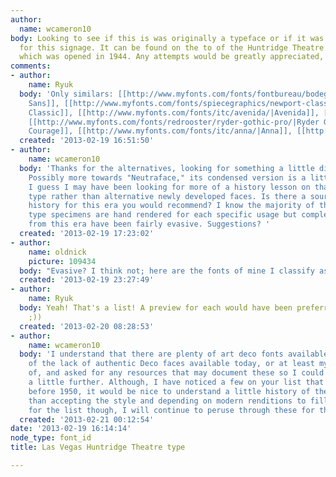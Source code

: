 ```yaml
---
author:
  name: wcameron10
body: Looking to see if this is was originally a typeface or if it was created specifically
  for this signage. It can be found on the to of the Huntridge Theatre in Las Vegas,
  which was opened in 1944. Any attempts would be greatly appreciated, thanks. [img:sites/default/files/old-images/huntridge_outside_5130.png]
comments:
- author:
    name: Ryuk
  body: 'Only similars: [[http://www.myfonts.com/fonts/fontbureau/bodega-sans/|Bodega
    Sans]], [[http://www.myfonts.com/fonts/spiecegraphics/newport-classic-sg/|Newport
    Classic]], [[http://www.myfonts.com/fonts/itc/avenida/|Avenida]], [[http://www.myfonts.com/fonts/jonahfonts/steletto/|Steletto]],
    [[http://www.myfonts.com/fonts/redrooster/ryder-gothic-pro/|Ryder Gothic]], [[http://www.myfonts.com/fonts/comicraft/dutch-courage/|Dutch
    Courage]], [[http://www.myfonts.com/fonts/itc/anna/|Anna]], [[http://www.myfonts.com/fonts/gallofonts/glorita/|Glorita]]'
  created: '2013-02-19 16:51:50'
- author:
    name: wcameron10
  body: 'Thanks for the alternatives, looking for something a little different I guess.
    Possibly more towards "Neutraface," its condensed version is a little closer.
    I guess I may have been looking for more of a history lesson on that sort of signage
    type rather than alternative newly developed faces. Is there a source for type
    history for this era you would recommend? I know the majority of the Deco era
    type specimens are hand rendered for each specific usage but complete typefaces
    from this era have been fairly evasive. Suggestions? '
  created: '2013-02-19 17:23:02'
- author:
    name: oldnick
    picture: 109434
  body: "Evasive? I think not; here are the fonts of mine I classify as Art Deco\u2026\r\n\r\nAnagramNF.otf\r\nAnagramShadowNF.otf\r\nAnnabelleMatineeNF.otf\r\nArchitectuurNF.otf\r\nAstoriaTitlingProNF.otf\r\nBackstagePassNF.otf\r\nBeckerMonolineModernNF-Bold.otf\r\nBeckerMonolineModernNF.otf\r\nBellagioNF-Bold.otf\r\nBellagioNF.otf\r\nBessieMaeMoochoNF.otf\r\nBigTentPlayersNF.otf\r\nBoeufAuJoostNF.otf\r\nBoogalooAvenueNF.otf\r\nBric-A-BraqueNF.otf\r\nCartellaCinceladaFillNF.otf\r\nCartellaCinceladaNF.otf\r\nCartellaNF.otf\r\nChalkAndCheeseNF.otf\r\nCheminDeFerFillNF.otf\r\nCheminDeFerNF.otf\r\nChezNousNF.otf\r\nCineMiroirNF.otf\r\nDayPosterBlackNF.otf\r\nDayPosterShadowNF.otf\r\nDayTripperNF.otf\r\nDeRigueurNF.otf\r\nDetailsDetailsNF.otf\r\nDeuxChassesNF.otf\r\nDidgereeDoodleNF.otf\r\nDinkyRinkNF-Italic.otf\r\nDinkyRinkNF.otf\r\nDooijesDecoDeluxeNF.otf\r\nDooijesDecoEngravedNF.otf\r\nDooijesDecoNF.otf\r\nDowntownTessieNF.otf\r\nDuckSoupFillNF.otf\r\nDuckSoupNF.otf\r\nDuesenbergNF.otf\r\nDustyRoseNF.otf\r\nEngelStabenschriftNF.otf\r\nExaminerNF-Bold.otf\r\nExaminerNF-BoldItalic.otf\r\nExaminerNF-Italic.otf\r\nExaminerNF-Light.otf\r\nExaminerNF-LightItalic.otf\r\nExaminerNF.otf\r\nFaerieQueenNF.otf\r\nFifthAvenueSalonProNF.otf\r\nFiresideChatNF.otf\r\nFiveAndDimeNF.otf\r\nFooBarInlineNF.otf\r\nForty-SecondStreetNF.otf\r\nGothamRailCompanyNF.otf\r\nGreatLakesNF.otf\r\nGreatLakesShadowNF.otf\r\nHaarlemNightsNF.otf\r\nHarvestMoonFillNF.otf\r\nHarvestMoonNF.otf\r\nHeraldSquareNF.otf\r\nHighSocietyProNF.otf\r\nHolofernesNF.otf\r\nHumptyDumplingNF.otf\r\nJacksonParkNF.otf\r\nJazzfestNF.otf\r\nJoostAGigoloNF.otf\r\nJumboMumboNF.otf\r\nJungeHolidayCutsNF.otf\r\nKharonUltraNF.otf\r\nKinkajouStewNF.otf\r\nKirschwasserNF.otf\r\nKornerDeliNF.otf\r\nKornerDeliShadowNF.otf\r\nLaCoupoleNF.otf\r\nLakeshoreDriveNF.otf\r\nLaModaNF.otf\r\nLaReynaCatalinaNF.otf\r\nLondonderryAirProNF-Bold.otf\r\nLondonderryAirProNF-Italic.otf\r\nLondonderryAirProNF.otf\r\nLubenTunenNF.otf\r\nLyricStencilNF.otf\r\nMargaritaVilleNF.otf\r\nMarrakeshExpressNF.otf\r\nMatineeIdolNF.otf\r\nMatthewsModernStencilNF.otf\r\nMesaVerdeNF.otf\r\nMetroRetroReduxNF.otf\r\nMidtownTessieNF.otf\r\nModernArtFillNF.otf\r\nModernArtNF.otf\r\nMonteCarloScriptNF.otf\r\nMonteCasinoNF.otf\r\nNewDealDecoNF-Bold.otf\r\nNewDealDecoNF.otf\r\nNordExpressFillNF.otf\r\nNordExpressNF.otf\r\nNovadamObeseNF.otf\r\nOdalisqueStencilNF.otf\r\nOKChoraleNF.otf\r\nOneGoodUrnNF.otf\r\nParkLaneNF.otf\r\nPartagerCapsNF.otf\r\nPearsonStencilNF.otf\r\nPicturePostcardNF.otf\r\nPomegranateNF.otf\r\nPoshSoireeNF.otf\r\nPrachtAntiquaNF.otf\r\nQuadriviumNF.otf\r\nQuaintNotionsNF.otf\r\nQuaintNotionsStretchNF.otf\r\nQuoiChouProNF-Bold.otf\r\nQuoiChouProNF.otf\r\nRadioRanchNF.otf\r\nRassettaNF.otf\r\nRassettaSwashCapsNF.otf\r\nRedStarLineNF.otf\r\nRenardModerneNF-Bold.otf\r\nRenardModerneNF.otf\r\nResoluteNF.otf\r\nRialtoNF.otf\r\nSabrinaZaftigNF.otf\r\nSamosataNF-Bold.otf\r\nSamosataNF-Light.otf\r\nSamosataNF.otf\r\nSeasideResortNF.otf\r\nSecretAgentNF.otf\r\nShishkaBobNF.otf\r\nSkittlesnBeerNF.otf\r\nSlapsieMaxiNF.otf\r\nSodaJerkNF.otf\r\nSophisticatedLadyNF.otf\r\nStandingRoomOnlyNF.otf\r\nSuaveSamNF.otf\r\nSuperBobTrilineNF.otf\r\nTaraBulbousNF.otf\r\nTasneemNF.otf\r\nTertiumQuidNF.otf\r\nThaiFoonNF.otf\r\nTinseltownNF.otf\r\nTinyBubblesNF.otf\r\nTulpeFrakturNF.otf\r\nTuristaFlacaNF.otf\r\nTuristaGordaNF.otf\r\nWaddemChooNF.otf\r\nWagnerSilhouetteNF.otf\r\nWarpThreeNF-Bold.otf\r\nWarpThreeNF-Light.otf\r\nWarpThreeNF.otf\r\nWashingtonSquareFillNF.otf\r\nWashingtonSquareNF.otf\r\nWhiteTieAffairNF.otf\r\nWigwamNF.otf\r\nZiggyStardustFillNF.otf\r\nZiggyStardustNF.otf\r\nZuiderZeeNF.otf\r\nZyklopNF.otf"
  created: '2013-02-19 23:27:49'
- author:
    name: Ryuk
  body: Yeah! That's a list! A preview for each would have been preferred though (kidding
    ;))
  created: '2013-02-20 08:28:53'
- author:
    name: wcameron10
  body: 'I understand that there are plenty of art deco fonts available. I was speaking
    of the lack of authentic Deco faces available today, or at least my knowledge
    of, and asked for any resources that may document these so I could research them
    a little further. Although, I have noticed a few on your list that were designed
    before 1950, it would be nice to understand a little history of the faces rather
    than accepting the style and depending on modern renditions to fill the gap. Thanks
    for the list though, I will continue to peruse through these for the time being. '
  created: '2013-02-21 00:12:54'
date: '2013-02-19 16:14:14'
node_type: font_id
title: Las Vegas Huntridge Theatre type

---
```

